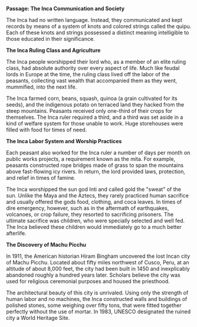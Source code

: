 **Passage: The Inca Communication and Society**

The Inca had no written language. Instead, they communicated and kept records by means of a system of knots and colored strings called the quipu. Each of these knots and strings possessed a distinct meaning intelligible to those educated in their significance. 

**The Inca Ruling Class and Agriculture**

The Inca people worshipped their lord who, as a member of an elite ruling class, had absolute authority over every aspect of life. Much like feudal lords in Europe at the time, the ruling class lived off the labor of the peasants, collecting vast wealth that accompanied them as they went, mummified, into the next life. 

The Inca farmed corn, beans, squash, quinoa (a grain cultivated for its seeds), and the indigenous potato on terraced land they hacked from the steep mountains. Peasants received only one-third of their crops for themselves. The Inca ruler required a third, and a third was set aside in a kind of welfare system for those unable to work. Huge storehouses were filled with food for times of need. 

**The Inca Labor System and Worship Practices**

Each peasant also worked for the Inca ruler a number of days per month on public works projects, a requirement known as the mita. For example, peasants constructed rope bridges made of grass to span the mountains above fast-flowing icy rivers. In return, the lord provided laws, protection, and relief in times of famine. 

The Inca worshipped the sun god Inti and called gold the "sweat" of the sun. Unlike the Maya and the Aztecs, they rarely practiced human sacrifice and usually offered the gods food, clothing, and coca leaves. In times of dire emergency, however, such as in the aftermath of earthquakes, volcanoes, or crop failure, they resorted to sacrificing prisoners. The ultimate sacrifice was children, who were specially selected and well fed. The Inca believed these children would immediately go to a much better afterlife. 

**The Discovery of Machu Picchu**

In 1911, the American historian Hiram Bingham uncovered the lost Incan city of Machu Picchu. Located about fifty miles northwest of Cusco, Peru, at an altitude of about 8,000 feet, the city had been built in 1450 and inexplicably abandoned roughly a hundred years later. Scholars believe the city was used for religious ceremonial purposes and housed the priesthood. 

The architectural beauty of this city is unrivaled. Using only the strength of human labor and no machines, the Inca constructed walls and buildings of polished stones, some weighing over fifty tons, that were fitted together perfectly without the use of mortar. In 1983, UNESCO designated the ruined city a World Heritage Site.